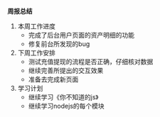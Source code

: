 **周报总结**

1. 本周工作进度
	* 完成了后台用户页面的资产明细的功能
	* 修复前台所发现的bug
1. 下周工作安排
	* 测试充值提现的流程是否正确，仔细核对数据
	* 继续完善所提出的交互效果
	* 准备去完成新页面
1. 学习计划
	* 继续学习《你不知道的js》
	* 继续学习nodejs的每个模块